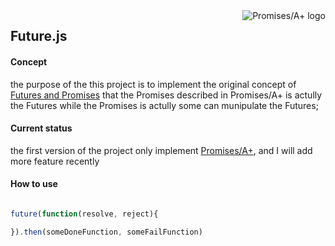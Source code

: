 <a href="http://promises-aplus.github.com/promises-spec">
    <img src="http://promises-aplus.github.com/promises-spec/assets/logo-small.png"
         align="right" alt="Promises/A+ logo" />
</a>

## Future.js
#### Concept
the purpose of the this project is to implement the original concept of [Futures and Promises](https://en.wikipedia.org/wiki/Futures_and_promises) that the Promises described in Promises/A+ is actully the Futures while the Promises is actully some can munipulate the Futures;

#### Current status
the first version of the project only implement [Promises/A+](https://promisesaplus.com/), and I will add more feature recently

#### How to use

```javascript

future(function(resolve, reject){

}).then(someDoneFunction, someFailFunction)

```
